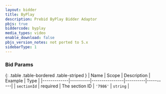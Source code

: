 ```yaml
---
layout: bidder
title: ByPlay
description: Prebid ByPlay Bidder Adaptor
pbjs: true
biddercode: byplay
media_types: video
enable_download: false
pbjs_version_notes: not ported to 5.x
sidebarType: 1
---
```


### Bid Params

{: .table .table-bordered .table-striped }
| Name        | Scope    | Description    | Example  | Type     |
|-------------|----------|----------------|----------|----------|
| `sectionId` | required | The section ID | `'7986'` | `string` |
